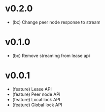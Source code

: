 # v0.2.0

- (bc) Change peer node response to stream

# v0.1.0

- (bc) Remove streaming from lease api

# v0.0.1

- (feature) Lease API
- (feature) Peer node API
- (feature) Local lock API
- (feature) Global lock API
